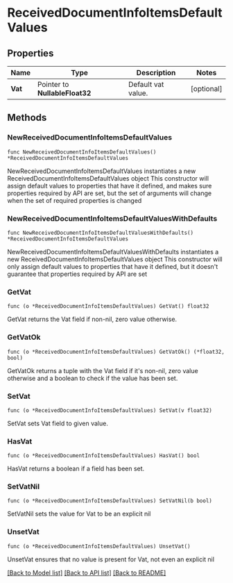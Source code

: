 # ReceivedDocumentInfoItemsDefaultValues

## Properties

Name | Type | Description | Notes
------------ | ------------- | ------------- | -------------
**Vat** | Pointer to **NullableFloat32** | Default vat value. | [optional] 

## Methods

### NewReceivedDocumentInfoItemsDefaultValues

`func NewReceivedDocumentInfoItemsDefaultValues() *ReceivedDocumentInfoItemsDefaultValues`

NewReceivedDocumentInfoItemsDefaultValues instantiates a new ReceivedDocumentInfoItemsDefaultValues object
This constructor will assign default values to properties that have it defined,
and makes sure properties required by API are set, but the set of arguments
will change when the set of required properties is changed

### NewReceivedDocumentInfoItemsDefaultValuesWithDefaults

`func NewReceivedDocumentInfoItemsDefaultValuesWithDefaults() *ReceivedDocumentInfoItemsDefaultValues`

NewReceivedDocumentInfoItemsDefaultValuesWithDefaults instantiates a new ReceivedDocumentInfoItemsDefaultValues object
This constructor will only assign default values to properties that have it defined,
but it doesn't guarantee that properties required by API are set

### GetVat

`func (o *ReceivedDocumentInfoItemsDefaultValues) GetVat() float32`

GetVat returns the Vat field if non-nil, zero value otherwise.

### GetVatOk

`func (o *ReceivedDocumentInfoItemsDefaultValues) GetVatOk() (*float32, bool)`

GetVatOk returns a tuple with the Vat field if it's non-nil, zero value otherwise
and a boolean to check if the value has been set.

### SetVat

`func (o *ReceivedDocumentInfoItemsDefaultValues) SetVat(v float32)`

SetVat sets Vat field to given value.

### HasVat

`func (o *ReceivedDocumentInfoItemsDefaultValues) HasVat() bool`

HasVat returns a boolean if a field has been set.

### SetVatNil

`func (o *ReceivedDocumentInfoItemsDefaultValues) SetVatNil(b bool)`

 SetVatNil sets the value for Vat to be an explicit nil

### UnsetVat
`func (o *ReceivedDocumentInfoItemsDefaultValues) UnsetVat()`

UnsetVat ensures that no value is present for Vat, not even an explicit nil

[[Back to Model list]](../README.md#documentation-for-models) [[Back to API list]](../README.md#documentation-for-api-endpoints) [[Back to README]](../README.md)


